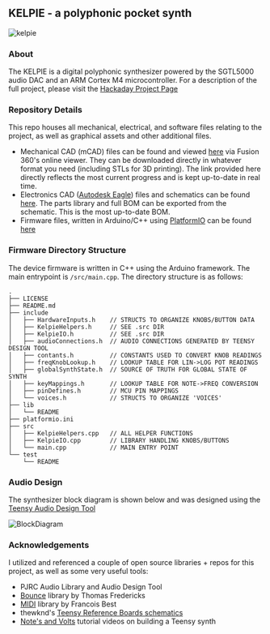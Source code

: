 ## KELPIE - a polyphonic pocket synth

![kelpie](https://cdn.hackaday.io/images/1592771566489986528.jpg)

### About

The KELPIE is a digital polyphonic synthesizer powered by the SGTL5000 audio DAC and an ARM Cortex M4 microcontroller. For a description of the full project, please visit the [Hackaday Project Page](https://hackaday.io/project/166460-kelpie-synth-module-for-keyboard-controllers)

### Repository Details

This repo houses all mechanical, electrical, and software files relating to the project, as well as graphical assets and other additional files.

- Mechanical CAD (mCAD) files can be found and viewed [here](https://a360.co/2Hpqyr5) via Fusion 360's online viewer. They can be downloaded directly in whatever format you need (including STLs for 3D printing). The link provided here directly reflects the most current progress and is kept up-to-date in real time.
- Electronics CAD ([Autodesk Eagle](https://www.autodesk.com/products/eagle/free-download)) files and schematics can be found [here](https://github.com/friedpies/kelpie-pocket-synth/tree/master/hardware/electronics). The parts library and full BOM can be exported from the schematic. This is the most up-to-date BOM.
- Firmware files, written in Arduino/C++ using [PlatformIO](https://platformio.org/) can be found [here](https://github.com/friedpies/kelpie-pocket-synth/tree/master/firmware)

### Firmware Directory Structure

The device firmware is written in C++ using the Arduino framework. The main entrypoint is `/src/main.cpp`. The directory structure is as follows:

```
.
├── LICENSE
├── README.md
├── include
│   ├── HardwareInputs.h    // STRUCTS TO ORGANIZE KNOBS/BUTTON DATA
│   ├── KelpieHelpers.h     // SEE .src DIR
│   ├── KelpieIO.h          // SEE .src DIR
│   ├── audioConnections.h  // AUDIO CONNECTIONS GENERATED BY TEENSY DESIGN TOOL
│   ├── contants.h          // CONSTANTS USED TO CONVERT KNOB READINGS
│   ├── freqKnobLookup.h    // LOOKUP TABLE FOR LIN->LOG POT READINGS
│   ├── globalSynthState.h  // SOURCE OF TRUTH FOR GLOBAL STATE OF SYNTH
│   ├── keyMappings.h       // LOOKUP TABLE FOR NOTE->FREQ CONVERSION
│   ├── pinDefines.h        // MCU PIN MAPPINGS
│   └── voices.h            // STRUCTS TO ORGANIZE 'VOICES'
├── lib
│   └── README
├── platformio.ini
├── src
│   ├── KelpieHelpers.cpp   // ALL HELPER FUNCTIONS
│   ├── KelpieIO.cpp        // LIBRARY HANDLING KNOBS/BUTTONS
│   └── main.cpp            // MAIN ENTRY POINT
└── test
    └── README

```

### Audio Design

The synthesizer block diagram is shown below and was designed using the [Teensy Audio Design Tool](https://www.pjrc.com/teensy/gui/index.html)

![BlockDiagram](https://github.com/friedpies/kelpie-pocket-synth/blob/master/graphics/OTHER%20ASSETS/Screen%20Shot%202019-08-23%20at%206.13.28%20PM.png?raw=true)

### Acknowledgements

I utilized and referenced a couple of open source libraries + repos for this project, as well as some very useful tools:

- PJRC Audio Library and Audio Design Tool
- [Bounce](https://github.com/thomasfredericks/Bounce2) library by Thomas Fredericks
- [MIDI](https://github.com/FortySevenEffects/arduino_midi_library) library by Francois Best
- thewknd's [Teensy Reference Boards schematics](https://github.com/thewknd/teensy-boards/tree/master/Teensy%203.2%20reference%20board%20clone)
- [Note's and Volts](https://www.notesandvolts.com/2018/05/teensy-synth-part-1.html) tutorial videos on building a Teensy synth
